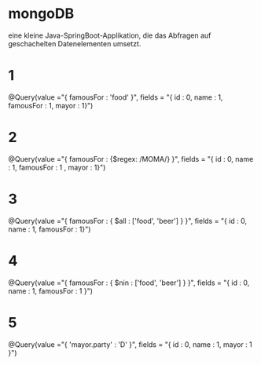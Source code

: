 # mongoDB
eine kleine Java-SpringBoot-Applikation, die das Abfragen auf
geschachelten Datenelementen umsetzt.

# 1
@Query(value ="{ famousFor : 'food' }", fields = "{ id : 0, name : 1, famousFor : 1, mayor : 1}")
# 2
@Query(value ="{ famousFor : {$regex: /MOMA/} }", fields = "{ id : 0, name : 1, famousFor : 1 , mayor : 1}")
# 3
@Query(value ="{ famousFor : { $all : ['food', 'beer'] } }", fields = "{ id : 0, name : 1, famousFor : 1}")
# 4
@Query(value ="{ famousFor : { $nin : ['food', 'beer'] } }", fields = "{ id : 0, name : 1, famousFor : 1 }")
# 5
@Query(value ="{ 'mayor.party' : 'D' }", fields = "{ id : 0, name : 1, mayor : 1 }")
    
